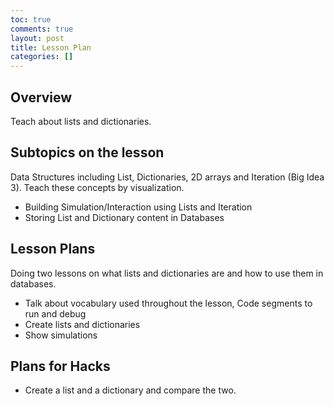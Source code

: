 ```yaml
---
toc: true
comments: true
layout: post
title: Lesson Plan
categories: []
---
```


## Overview
Teach about lists and dictionaries. 

## Subtopics on the lesson
Data Structures including List, Dictionaries, 2D arrays and Iteration (Big Idea 3). Teach these concepts by visualization.
- Building Simulation/Interaction using Lists and Iteration
- Storing List and Dictionary content in Databases

## Lesson Plans
Doing two lessons on what lists and dictionaries are and how to use them in databases. 
- Talk about vocabulary used throughout the lesson, Code segments to run and debug
- Create lists and dictionaries
- Show simulations

## Plans for Hacks
- Create a list and a dictionary and compare the two. 
